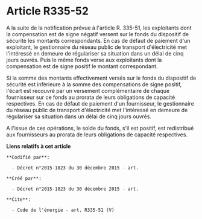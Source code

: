 # Article R335-52

A la suite de la notification prévue à l'article R. 335-51, les exploitants dont la compensation est de signe négatif versent
sur le fonds du dispositif de sécurité les montants correspondants. En cas de défaut de paiement d'un exploitant, le
gestionnaire du réseau public de transport d'électricité met l'intéressé en demeure de régulariser sa situation dans un délai
de cinq jours ouvrés. Puis le même fonds verse aux exploitants dont la compensation est de signe positif le montant
correspondant. 

Si la somme des montants effectivement versés sur le fonds du dispositif de sécurité est inférieure à la somme des
compensations de signe positif, l'écart est recouvré par un versement complémentaire de chaque fournisseur sur ce fonds au
prorata de leurs obligations de capacité respectives. En cas de défaut de paiement d'un fournisseur, le gestionnaire du
réseau public de transport d'électricité met l'intéressé en demeure de régulariser sa situation dans un délai de cinq jours
ouvrés. 

A l'issue de ces opérations, le solde du fonds, s'il est positif, est redistribué aux fournisseurs au prorata de leurs
obligations de capacité respectives.

**Liens relatifs à cet article**

	**Codifié par**:

	  - Décret n°2015-1823 du 30 décembre 2015 - art.

	**Créé par**:

	  - Décret n°2015-1823 du 30 décembre 2015 - art.

	**Cite**:

	  - Code de l'énergie - art. R335-51 (V)
